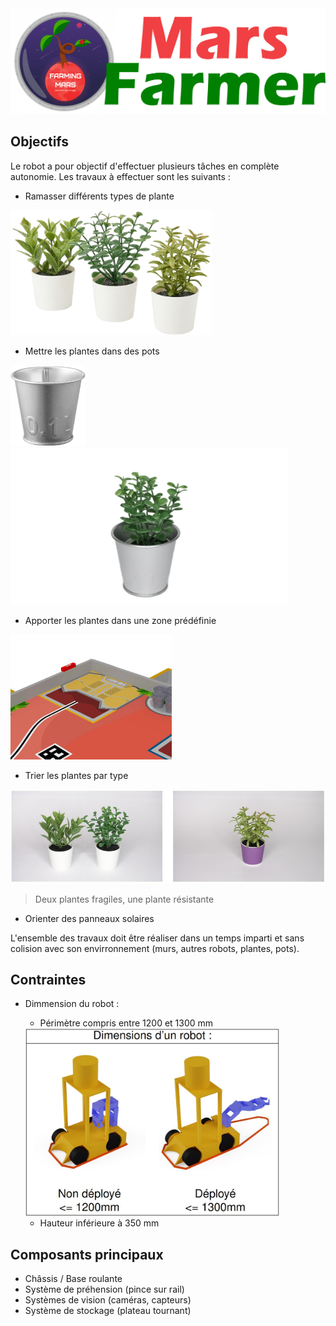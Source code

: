 <img src="logo.png">

## Objectifs
Le robot a pour objectif d'effectuer plusieurs tâches en complète autonomie. Les travaux à effectuer sont les suivants :
- Ramasser différents types de plante

<img src="plante.png" height="200">

- Mettre les plantes dans des pots

<img src="pot.png" height="130"><img src="plante + pot.png" height="250">

- Apporter les plantes dans une zone prédéfinie

<img src="aire de dépose.jpg" height="200">

- Trier les plantes par type

<img src="type plante.png" alt="Titre, facultatif" height="150">

> Deux plantes fragiles, une plante résistante

- Orienter des panneaux solaires

L'ensemble des travaux doit être réaliser dans un temps imparti et sans colision avec son envirronnement (murs, autres robots, plantes, pots).

## Contraintes
- Dimmension du robot :
    - Périmètre compris entre 1200 et 1300 mm

    <img src="dimmension max.jpg" height="300">
    
    - Hauteur inférieure à 350 mm

## Composants principaux
- Châssis / Base roulante
- Système de préhension (pince sur rail)
- Systèmes de vision (caméras, capteurs)
- Système de stockage (plateau tournant)
